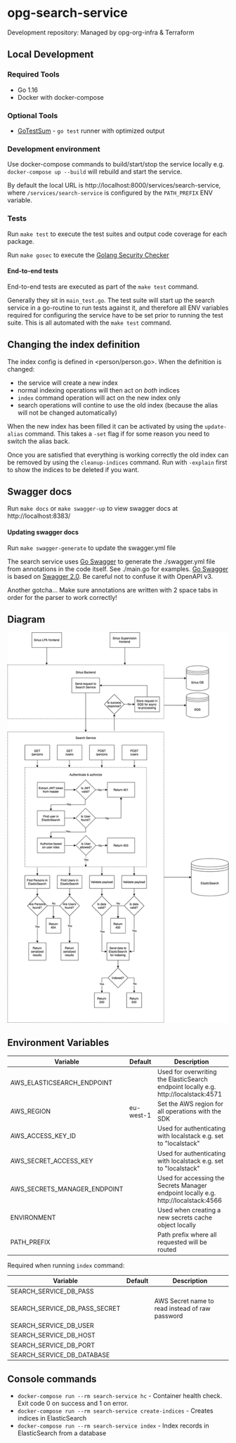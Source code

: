 # opg-search-service
Development repository: Managed by opg-org-infra &amp; Terraform

## Local Development

### Required Tools

- Go 1.16
- Docker with docker-compose

### Optional Tools

- [GoTestSum](https://github.com/gotestyourself/gotestsum) - `go test` runner with optimized output

### Development environment

Use docker-compose commands to build/start/stop the service locally e.g. `docker-compose up --build` will rebuild and start the service.

By default the local URL is http://localhost:8000/services/search-service, where `/services/search-service` is configured by the `PATH_PREFIX` ENV variable.

### Tests

Run `make test` to execute the test suites and output code coverage for each package.

Run `make gosec` to execute the [Golang Security Checker](https://github.com/securego/gosec)

#### End-to-end tests

End-to-end tests are executed as part of the `make test` command.

Generally they sit in `main_test.go`. The test suite will start up the search service in a go-routine to run tests against it, and therefore all ENV variables required for configuring the service have to be set prior to running the test suite. This is all automated with the `make test` command.

## Changing the index definition

The index config is defined in <person/person.go>. When the definition is
changed:
- the service will create a new index
- normal indexing operations will then act on _both_ indices
- `index` command operation will act on the new index only
- search operations will contine to use the old index (because the alias will
  not be changed automatically)

When the new index has been filled it can be activated by using the
`update-alias` command. This takes a `-set` flag if for some reason you need to
switch the alias back.

Once you are satisfied that everything is working correctly the old index can be
removed by using the `cleanup-indices` command. Run with `-explain` first to
show the indices to be deleted if you want.

## Swagger docs

Run `make docs` or `make swagger-up` to view swagger docs at http://localhost:8383/

#### Updating swagger docs

Run `make swagger-generate` to update the swagger.yml file

The search service uses [Go Swagger](https://goswagger.io/) to generate the ./swagger.yml file from annotations in the code itself. See ./main.go for examples. [Go Swagger](https://goswagger.io/) is based on [Swagger 2.0](https://swagger.io/docs/specification/2-0/basic-structure/). Be careful not to confuse it with OpenAPI v3.

Another gotcha... Make sure annotations are written with 2 space tabs in order for the parser to work correctly!

## Diagram

![Search Service Diagram](search_service_diagram.png)

## Environment Variables

| Variable                     | Default   | Description                                                                         |
|------------------------------|-----------|-------------------------------------------------------------------------------------|
| AWS_ELASTICSEARCH_ENDPOINT   |           | Used for overwriting the ElasticSearch endpoint locally e.g. http://localstack:4571 |
| AWS_REGION                   | eu-west-1 | Set the AWS region for all operations with the SDK                                  |
| AWS_ACCESS_KEY_ID            |           | Used for authenticating with localstack e.g. set to "localstack"                    |
| AWS_SECRET_ACCESS_KEY        |           | Used for authenticating with localstack e.g. set to "localstack"                    |
| AWS_SECRETS_MANAGER_ENDPOINT |           | Used for accessing the Secrets Manager endpoint locally e.g. http://localstack:4566 |
| ENVIRONMENT                  |           | Used when creating a new secrets cache object locally                               |
| PATH_PREFIX                  |           | Path prefix where all requested will be routed                                      |

Required when running `index` command:

| Variable                      | Default | Description                                     |
|-------------------------------|---------|-------------------------------------------------|
| SEARCH_SERVICE_DB_PASS        |         |                                                 |
| SEARCH_SERVICE_DB_PASS_SECRET |         | AWS Secret name to read instead of raw password |
| SEARCH_SERVICE_DB_USER        |         |                                                 |
| SEARCH_SERVICE_DB_HOST        |         |                                                 |
| SEARCH_SERVICE_DB_PORT        |         |                                                 |
| SEARCH_SERVICE_DB_DATABASE    |         |                                                 |


## Console commands

- `docker-compose run --rm search-service hc` - Container health check. Exit code 0 on success and 1 on error.
- `docker-compose run --rm search-service create-indices` - Creates indices in ElasticSearch
- `docker-compose run --rm search-service index` - Index records in ElasticSearch from a database

